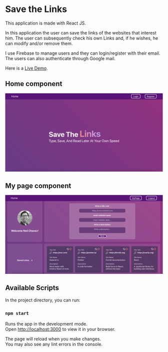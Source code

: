 # Save the Links
This application is made with React JS.

In this application the user can save the links of the websites that interest him. 
The user can subsequently check his own Links and, if he wishes, he can modify and/or remove them.

I use Firebase to manage users and they can login/register with their email.
The users can also authenticate through Google mail.

Here is a [Live Demo](https://react-js-crud-firebase.vercel.app/).

## Home component
[![Live Demo](./public/assets/save-the-links-home.png "Save the Links")](https://react-js-crud-firebase.vercel.app/)

## My page component
[![Live Demo](./public/assets/save-the-links.png  "Save the Links")](https://giffy-app-five.vercel.app/)


## Available Scripts

In the project directory, you can run:

### `npm start`

Runs the app in the development mode.\
Open [http://localhost:3000](http://localhost:3000) to view it in your browser.

The page will reload when you make changes.\
You may also see any lint errors in the console.

